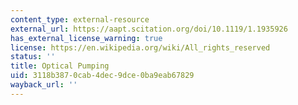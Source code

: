 ```yaml
---
content_type: external-resource
external_url: https://aapt.scitation.org/doi/10.1119/1.1935926
has_external_license_warning: true
license: https://en.wikipedia.org/wiki/All_rights_reserved
status: ''
title: Optical Pumping
uid: 3118b387-0cab-4dec-9dce-0ba9eab67829
wayback_url: ''
---
```

